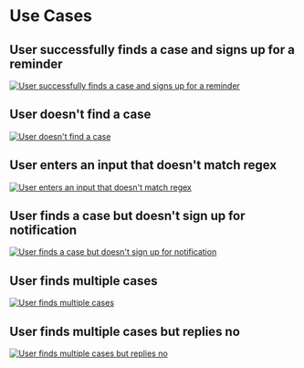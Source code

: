 # Use Cases

## User successfully finds a case and signs up for a reminder

[![User successfully finds a case and signs up for a reminder](https://tinyurl.com/2frde86r)](https://tinyurl.com/2frde86r)<!--![User successfully finds a case and signs up for a reminder](./diagrams/case-found-sign-up-for-reminder.puml)-->

## User doesn't find a case

[![User doesn't find a case](https://tinyurl.com/2llf9cvy)](https://tinyurl.com/2llf9cvy)<!--![User doesn't find a case](./diagrams/case-not-found.puml)-->

## User enters an input that doesn't match regex

[![User enters an input that doesn't match regex](https://tinyurl.com/2ql2o2s7)](https://tinyurl.com/2ql2o2s7)<!--![User enters an input that doesn't match regex](./diagrams/regex-not-matched.puml)-->

## User finds a case but doesn't sign up for notification

[![User finds a case but doesn't sign up for notification](https://tinyurl.com/2e5hkbzp)](https://tinyurl.com/2e5hkbzp)<!--![User finds a case but doesn't sign up for notification](./diagrams/case-found-no-reminder-set.puml)-->

## User finds multiple cases

[![User finds multiple cases](https://tinyurl.com/2nab39j3)](https://tinyurl.com/2nab39j3)<!--![User finds multiple cases](./diagrams/multiple-cases.puml)-->

## User finds multiple cases but replies no

[![User finds multiple cases but replies no](https://tinyurl.com/2r24h7rq)](https://tinyurl.com/2r24h7rq)<!--![User finds multiple cases but replies no](./diagrams/multiple-cases-no-reminder-set.puml)-->
